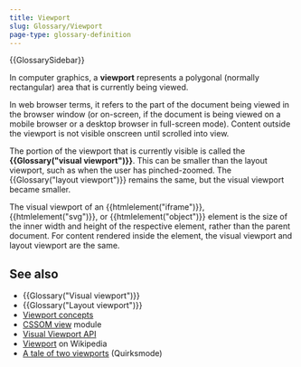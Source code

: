 ```yaml
---
title: Viewport
slug: Glossary/Viewport
page-type: glossary-definition
---
```


{{GlossarySidebar}}

In computer graphics, a **viewport** represents a polygonal (normally rectangular) area that is currently being viewed.

In web browser terms, it refers to the part of the document being viewed in the browser window (or on-screen, if the document is being viewed on a mobile browser or a desktop browser in full-screen mode). Content outside the viewport is not visible onscreen until scrolled into view.

The portion of the viewport that is currently visible is called the **{{Glossary("visual viewport")}}**. This can be smaller than the layout viewport, such as when the user has pinched-zoomed. The {{Glossary("layout viewport")}} remains the same, but the visual viewport became smaller.

The visual viewport of an {{htmlelement("iframe")}}, {{htmlelement("svg")}}, or {{htmlelement("object")}} element is the size of the inner width and height of the respective element, rather than the parent document. For content rendered inside the element, the visual viewport and layout viewport are the same.

## See also

- {{Glossary("Visual viewport")}}
- {{Glossary("Layout viewport")}}
- [Viewport concepts](/en-US/docs/Web/CSS/CSSOM_view/Viewport_concepts)
- [CSSOM view](/en-US/docs/Web/CSS/CSSOM_view) module
- [Visual Viewport API](/en-US/docs/Web/API/Visual_Viewport_API)
- [Viewport](https://en.wikipedia.org/wiki/Viewport) on Wikipedia
- [A tale of two viewports](https://www.quirksmode.org/mobile/viewports.html) (Quirksmode)
